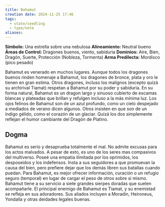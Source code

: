 ```yaml
---
title: Bahamut
creation date: 2024-11-25 17:46
tags:
  - state/seedling
  - type/note
aliases:
---
```


**Símbolo:** Una estrella sobre una nebulosa
**Alineamiento:** Neutral bueno
**Áreas de Control:** Dragones buenos, viento, sabiduria
**Dominios:** Aire, Bien, Dragón, Suerte, Protección (Nobleza, Tormenta)
**Arma Predilecta:** Mordisco (pico pesado)

Bahamut es venerado en muchos lugares. Aunque todos los dragones buenos rinden homenaje a Bahamut, los dragones de bronce, plata y oro le tienen en gran estima. Otros dragones, incluso los malignos (excepto quizá su archirival Tiamat) respetan a Bahamut por su poder y sabiduria. En su forma natural, Bahamut es un dragon largo y sinuoso cubierto de escamas blancas y plateadas que brillan y refulgen incluso a la más mínima luz. Los ojos felinos de Bahamut son de un azul profundo, como un cielo despejado a mediados de verano dicen algunos. Otros insisten en que son de un índigo gélido, como el corazón de un glaciar. Quizá los dos simplemente reflejan el humor cambiante del Dragón de Platino.

## Dogma

Bahamut es serio y desaprueba totalmente el mal. No admite excusas para los actos malvados. A pesar de esto, es uno de los seres mas compasivos del multiverso. Poseé una empatia ilimitada por los oprimidos, los desposeidos y los indefensos. Insta a sus seguidores a que promuevan la causa del bien, pero prefiere dejar que los demás libren sus batallas cuando puedan. Para Bahamut, es mejor ofrecer información, curación o un refugio seguro (temporal) en lugar de cargar el peso de otros sobre si mismo. Bahamut tiene a su servicio a siete grandes sierpes doradas que suelen acompañarle. El principal enemigo de Bahamut es Tiamat, y su enemistad se refleja en sus adoradores. Sus aliados incluyen a Moradin, Heironeus, Yondalla y otras deidades legales buenas.